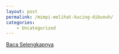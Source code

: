 ```yaml
---
layout: post
permalink: /mimpi-melihat-kucing-dibunuh/
categories:
    - Uncategorized
---
```


[Baca Selengkapnya](/06)